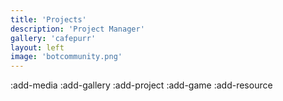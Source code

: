 ```yaml
---
title: 'Projects'
description: 'Project Manager'
gallery: 'cafepurr'
layout: left
image: 'botcommunity.png'
---
```


:add-media
:add-gallery
:add-project
:add-game
:add-resource
